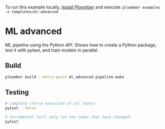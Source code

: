 <!-- start header -->
To run this example locally, [install Ploomber](https://ploomber.readthedocs.io/en/latest/get-started/install.html) and execute: `ploomber examples -n templates/ml-advanced`

<!-- end header -->


# ML advanced

<!-- start description -->
ML pipeline using the Python API. Shows how to create a Python package, test it with pytest, and train models in parallel.
<!-- end description -->

## Build

```sh
ploomber build --entry-point ml_advanced.pipeline.make
```

## Testing

```bash
# complete (force execution of all tasks)
pytest --force
```

```bash
# incremental (will only run the tasks that have changed)
pytest
```
